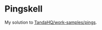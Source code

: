 # Pingskell

My solution to [TandaHQ/work-samples/pings](https://github.com/TandaHQ/work-samples/tree/master/pings%20(backend)). 
